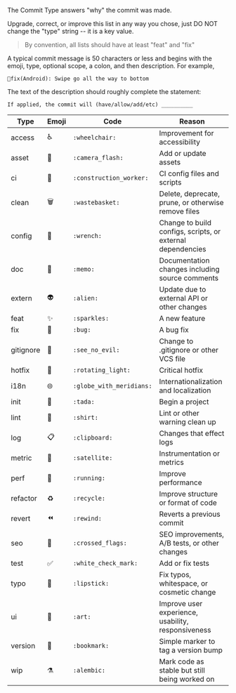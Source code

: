 The Commit Type answers "why" the commit was made. 

Upgrade, correct, or improve this list in any way you chose,
just DO NOT change the "type" string -- it is a key value.

> By convention, all lists should have at least "feat" and
> "fix"

A typical commit message is 50 characters or less and
begins with the emoji, type, optional scope, a colon, 
and then description. For example,

`🐛fix(Android): Swipe go all the way to bottom`

The text of the description should roughly complete 
the statement:

`If applied, the commit will (have/allow/add/etc) __________`


| Type   | Emoji | Code           | Reason        |
| ------ | ----- | -------------- | ------------- |
|access|♿|`:wheelchair:`|Improvement for accessibility|
|asset|📸|`:camera_flash:`|Add or update assets|
|ci|👷|`:construction_worker:`|CI config files and scripts|
|clean|🗑️|`:wastebasket:`|Delete, deprecate, prune, or otherwise remove files|
|config|🔧|`:wrench:`|Change to build configs, scripts, or external dependencies|
|doc|📝|`:memo:`|Documentation changes including source comments|
|extern|👽️|`:alien:`|Update due to external API or other changes|
|feat|✨|`:sparkles:`|A new feature|
|fix|🐛|`:bug:`|A bug fix|
|gitignore|🙈|`:see_no_evil:`|Change to .gitignore or other VCS file|
|hotfix|🚨|`:rotating_light:`|Critical hotfix|
|i18n|🌐|`:globe_with_meridians:`|Internationalization and localization|
|init|🎉|`:tada:`|Begin a project|
|lint|👕|`:shirt:`|Lint or other warning clean up|
|log|📋|`:clipboard:`|Changes that effect logs|
|metric|📡|`:satellite:`|Instrumentation or metrics|
|perf|🏃|`:running:`|Improve performance|
|refactor|♻️|`:recycle:`|Improve structure or format of code|
|revert|⏪|`:rewind:`|Reverts a previous commit|
|seo|🎌|`:crossed_flags:`|SEO improvements, A/B tests, or other changes|
|test|✅|`:white_check_mark:`|Add or fix  tests|
|typo|💄|`:lipstick:`|Fix typos, whitespace, or cosmetic change|
|ui|🎨|`:art:`|Improve user experience, usability, responsiveness|
|version|🔖|`:bookmark:`|Simple marker to tag a version bump|
|wip|⚗️|`:alembic:`|Mark code as stable but still being worked on|

